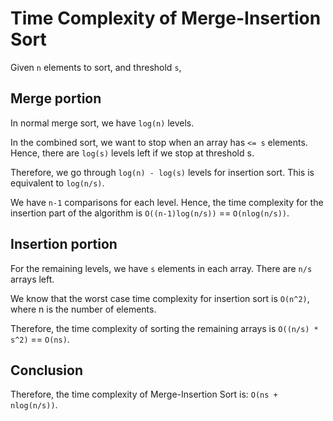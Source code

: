 # Time Complexity of Merge-Insertion Sort

Given `n` elements to sort, and threshold `s`,

## Merge portion

In normal merge sort, we have `log(n)` levels.

In the combined sort, we want to stop when an array has `<= s` elements. Hence, there are `log(s)` levels left if we stop at threshold s.

Therefore, we go through `log(n) - log(s)` levels for insertion sort. This is equivalent to `log(n/s)`.

We have `n-1` comparisons for each level. Hence, the time complexity for the insertion part of the algorithm is `O((n-1)log(n/s))` == `O(nlog(n/s))`. 

## Insertion portion

For the remaining levels, we have `s` elements in each array. There are `n/s` arrays left.

We know that the worst case time complexity for insertion sort is `O(n^2)`, where n is the number of elements.

Therefore, the time complexity of sorting the remaining arrays is `O((n/s) * s^2)` == `O(ns)`.

## Conclusion

Therefore, the time complexity of Merge-Insertion Sort is:
 `O(ns + nlog(n/s))`.